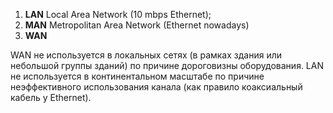 
1. **LAN** Local Area Network (10 mbps Ethernet);
2. **MAN** Metropolitan Area Network (Ethernet nowadays)
3. **WAN**

WAN не используется в локальных сетях (в рамках здания или небольшой группы зданий) по причине дороговизны оборудования. LAN не используется в континентальном маcштабе по причине неэффективного использования канала (как правило коaксиальный кабель у Ethernet).